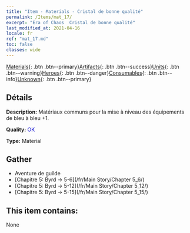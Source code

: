 ```yaml
---
title: "Item - Materials - Cristal de bonne qualité"
permalink: /Items/mat_17/
excerpt: "Era of Chaos  Cristal de bonne qualité"
last_modified_at: 2021-04-16
locale: fr
ref: "mat_17.md"
toc: false
classes: wide
---
```

 [Materials](/fr/Items/){: .btn .btn--primary}[Artifacts](/fr/Items/Artifacts/){: .btn .btn--success}[Units](/fr/Items/Units/){: .btn .btn--warning}[Heroes](/fr/Items/Heroes/){: .btn .btn--danger}[Consumables](/fr/Items/Consumables/){: .btn .btn--info}[Unknown](/fr/Items/Unknown/){: .btn .btn--primary}

## Détails
 **Description:** Matériaux communs pour la mise à niveau des équipements de bleu à bleu +1.

 **Quality:** <span style="color: #0000CD">OK</span>

 **Type:** Material

## Gather

*    Aventure de guilde 
*    [Chapitre 5: Byrd -> 5-6](/fr/Main Story/Chapter 5_6/) 
*    [Chapitre 5: Byrd -> 5-12](/fr/Main Story/Chapter 5_12/) 
*    [Chapitre 5: Byrd -> 5-15](/fr/Main Story/Chapter 5_15/) 

## This item contains:

  None

